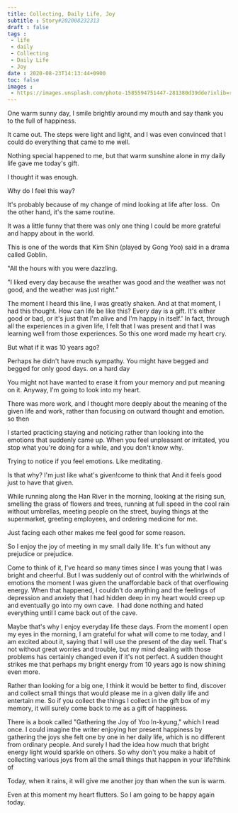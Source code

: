 ```yaml
---
title: Collecting, Daily Life, Joy
subtitle : Story#202008232313
draft : false
tags :
 - life
 - daily
 - Collecting
 - Daily Life
 - Joy
date : 2020-08-23T14:13:44+0900
toc: false
images : 
 - https://images.unsplash.com/photo-1585594751447-281380d39dde?ixlib=rb-1.2.1&q=80&fm=jpg&crop=entropy&cs=tinysrgb&w=1080&fit=max&ixid=eyJhcHBfaWQiOjE1NTU0OX0
---
```


One warm sunny day, I smile brightly around my mouth and say thank you to the full of happiness.  

It came out. The steps were light and light, and I was even convinced that I could do everything that came to me well.  

Nothing special happened to me, but that warm sunshine alone in my daily life gave me today's gift.  

I thought it was enough.  

Why do I feel this way?  

It's probably because of my change of mind looking at life after loss.  On the other hand, it's the same routine.  

It was a little funny that there was only one thing I could be more grateful and happy about in the world.  

This is one of the words that Kim Shin (played by Gong Yoo) said in a drama called Goblin.  

"All the hours with you were dazzling.  

"I liked every day because the weather was good and the weather was not good, and the weather was just right."  

The moment I heard this line, I was greatly shaken. And at that moment, I had this thought. How can life be like this? Every day is a gift. It's either good or bad, or it's just that I'm alive and I'm happy in itself.' In fact, through all the experiences in a given life, I felt that I was present and that I was learning well from those experiences. So this one word made my heart cry.  

But what if it was 10 years ago?  

Perhaps he didn't have much sympathy. You might have begged and begged for only good days. on a hard day  

You might not have wanted to erase it from your memory and put meaning on it. Anyway, I'm going to look into my heart.  

There was more work, and I thought more deeply about the meaning of the given life and work, rather than focusing on outward thought and emotion. so then  

I started practicing staying and noticing rather than looking into the emotions that suddenly came up. When you feel unpleasant or irritated, you stop what you're doing for a while, and you don't know why.  

Trying to notice if you feel emotions. Like meditating.  

Is that why? I'm just like what's given!come to think that And it feels good just to have that given.  

While running along the Han River in the morning, looking at the rising sun, smelling the grass of flowers and trees, running at full speed in the cool rain without umbrellas, meeting people on the street, buying things at the supermarket, greeting employees, and ordering medicine for me.  

Just facing each other makes me feel good for some reason.  

So I enjoy the joy of meeting in my small daily life. It's fun without any prejudice or prejudice.  

Come to think of it, I've heard so many times since I was young that I was bright and cheerful. But I was suddenly out of control with the whirlwinds of emotions the moment I was given the unaffordable back of that overflowing energy. When that happened, I couldn't do anything and the feelings of depression and anxiety that I had hidden deep in my heart would creep up and eventually go into my own cave.  I had done nothing and hated everything until I came back out of the cave.  

Maybe that's why I enjoy everyday life these days. From the moment I open my eyes in the morning, I am grateful for what will come to me today, and I am excited about it, saying that I will use the present of the day well. That's not without great worries and trouble, but my mind dealing with those problems has certainly changed even if it's not perfect. A sudden thought strikes me that perhaps my bright energy from 10 years ago is now shining even more.  

Rather than looking for a big one, I think it would be better to find, discover and collect small things that would please me in a given daily life and entertain me. So if you collect the things I collect in the gift box of my memory, it will surely come back to me as a gift of happiness.  

There is a book called "Gathering the Joy of Yoo In-kyung," which I read once. I could imagine the writer enjoying her present happiness by gathering the joys she felt one by one in her daily life, which is no different from ordinary people. And surely I had the idea how much that bright energy light would sparkle on others. So why don't you make a habit of collecting various joys from all the small things that happen in your life?think of  

Today, when it rains, it will give me another joy than when the sun is warm.  

Even at this moment my heart flutters. So I am going to be happy again today.  

